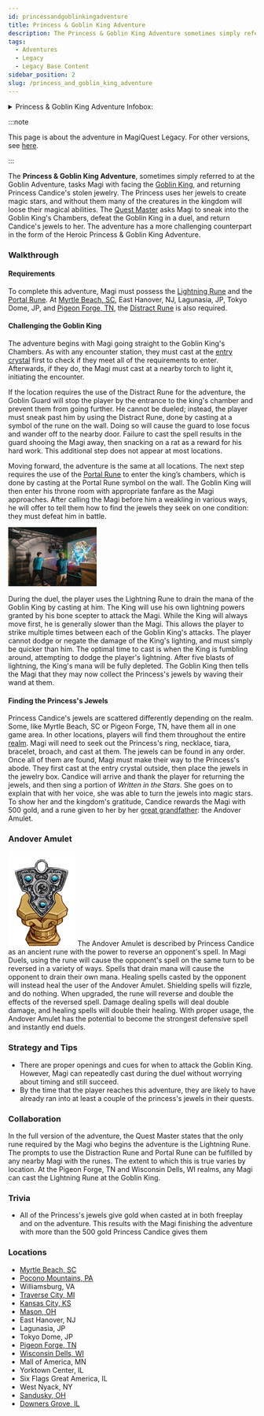 ```yaml
---
id: princessandgoblinkingadventure
title: Princess & Goblin King Adventure
description: The Princess & Goblin King Adventure sometimes simply referred to at the Goblin Adventure, tasks Magi with facing the Goblin King, and returning Princess Candice's stolen jewelry.
tags:
  - Adventures
  - Legacy
  - Legacy Base Content
sidebar_position: 2
slug: /princess_and_goblin_king_adventure
---
```


<details>
  <summary>Princess & Goblin King Adventure Infobox:</summary>
  | Princess & Goblin King Adventure |
  | --- |
  | <img src="\img\docs\one-time\Adventures\Adventures_in_MagiQuest_Legacy\Princess_&_Goblin_King_Adventure\Goblin_Adventure_Art.webp" alt="Princess & Goblin King Adventure Art" width="270" hight="338" title="Princess & Goblin King Adventure Art"></img> |

  | General Information |  |
  | --- | --- |
  | Content Set | [Legacy Base Content](docs\Info_About_MagiQuest\Content_Sets\Legacy_Base_Content.md) |
  | Adventure Giver | [Quest Master](docs\Missing_Page.md) |
  | Reward Giver | Princess Candice |
  | Prerequisites | - [Distract Rune](docs\Missing_Page.md) (Depending on location)<br></br> - [Lightning Rune](docs\Quests\Lightning_Rune.md)<br></br> - [Portal Rune](docs\Missing_Page.md)|

  | Rewards |  |  |
  | --- | --- | --- |
  | ***Gold*** | ***XP*** | ***Rune*** |
  | 500 <img src="\img\docs\multi-use\infobox-assets\Gold.webp" alt="Gold Icon" width="24" hight="24" title="Gold Icon"></img> | 500 <img src="\img\docs\multi-use\infobox-assets\XP.webp" alt="XP Icon" width="24" hight="25" title="XP Icon"></img> | Andover Amulet |

  | In Other Versions |  |
  | --- | --- |
  | [MagiQuest Chronicles](docs\Missing_Page.md) | [MagiQuest Plus](docs\Missing_Page.md) |
</details>

:::note

This page is about the adventure in MagiQuest Legacy. For other versions, see [here](docs\Missing_Page.md).

:::

The **Princess & Goblin King Adventure**, sometimes simply referred to at the Goblin Adventure, tasks Magi with facing the [Goblin King](docs\Missing_Page.md), and returning Princess Candice's stolen jewelry. The Princess uses her jewels to create magic stars, and without them many of the creatures in the kingdom will loose their magical abilities. The [Quest Master](docs\Missing_Page.md) asks Magi to sneak into the Goblin King's Chambers, defeat the Goblin King in a duel, and return Candice's jewels to her. The adventure has a more challenging counterpart in the form of the Heroic Princess & Goblin King Adventure. 

### Walkthrough

#### Requirements

To complete this adventure, Magi must possess the [Lightning Rune](docs\Quests\Lightning_Rune.md) and the [Portal Rune](docs\Missing_Page.md). At [Myrtle Beach, SC](docs\Missing_Page.md), East Hanover, NJ, Lagunasia, JP, Tokyo Dome, JP, and [Pigeon Forge, TN](docs\Realm_Locations\Pigeon_Forge_TN.md), the [Distract Rune](docs\Missing_Page.md) is also required. 

#### Challenging the Goblin King

The adventure begins with Magi going straight to the Goblin King's Chambers. As with any encounter station, they must cast at the [entry crystal](docs\Missing_Page.md) first to check if they meet all of the requirements to enter. Afterwards, if they do, the Magi must cast at a nearby torch to light it, initiating the encounter.

If the location requires the use of the Distract Rune for the adventure, the Goblin Guard will stop the player by the entrance to the king's chamber and prevent them from going further. He cannot be dueled; instead, the player must sneak past him by using the Distract Rune, done by casting at a symbol of the rune on the wall. Doing so will cause the guard to lose focus and wander off to the nearby door. Failure to cast the spell results in the guard shooing the Magi away, then snacking on a rat as a reward for his hard work. This additional step does not appear at most locations.

Moving forward, the adventure is the same at all locations. The next step requires the use of the [Portal Rune](docs\Missing_Page.md) to enter the king’s chambers, which is done by casting at the Portal Rune symbol on the wall. The Goblin King will then enter his throne room with appropriate fanfare as the Magi approaches. After calling the Magi before him a weakling in various ways, he will offer to tell them how to find the jewels they seek on one condition: they must defeat him in battle.

<img src="\img\docs\one-time\Adventures\Adventures_in_MagiQuest_Legacy\Princess_&_Goblin_King_Adventure\Goblin_modern_promo.webp" alt="Dueling the Goblin King at Pigeon Forge, TN" width="180" hight="120" title="Dueling the Goblin King at Pigeon Forge, TN"></img>

During the duel, the player uses the Lightning Rune to drain the mana of the Goblin King by casting at him. The King will use his own lightning powers granted by his bone scepter to attack the Magi. While the King will always move first, he is generally slower than the Magi. This allows the player to strike multiple times between each of the Goblin King's attacks. The player cannot dodge or negate the damage of the King's lighting, and must simply be quicker than him. The optimal time to cast is when the King is fumbling around, attempting to dodge the player's lightning. After five blasts of lightning, the King's mana will be fully depleted. The Goblin King then tells the Magi that they may now collect the Princess's jewels by waving their wand at them.

#### Finding the Princess's Jewels

Princess Candice's jewels are scattered differently depending on the realm. Some, like Myrtle Beach, SC or Pigeon Forge, TN, have them all in one game area. In other locations, players will find them throughout the entire [realm](docs\Realm_Locations\index.mdx). Magi will need to seek out the Princess's ring, necklace, tiara, bracelet, broach, and cast at them. The jewels can be found in any order. Once all of them are found, Magi must make their way to the Princess's abode. They first cast at the entry crystal outside, then place the jewels in the jewelry box. Candice will arrive and thank the player for returning the jewels, and then sing a portion of *Written in the Stars*. She goes on to explain that with her voice, she was able to turn the jewels into magic stars. To show her and the kingdom's gratitude, Candice rewards the Magi with 500 gold, and a rune given to her by her [great grandfather](docs\Missing_Page.md): the Andover Amulet.

### Andover Amulet

<img src="\img\docs\one-time\Adventures\Adventures_in_MagiQuest_Legacy\Princess_&_Goblin_King_Adventure\Andover_Amulet.webp" alt="The Andover Amulet" width="137" hight="192" title="The Andover Amulet"></img> The Andover Amulet is described by Princess Candice as an ancient rune with the power to reverse an opponent's spell. In Magi Duels, using the rune will cause the opponent's spell on the same turn to be reversed in a variety of ways. Spells that drain mana will cause the opponent to drain their own mana. Healing spells casted by the opponent will instead heal the user of the Andover Amulet. Shielding spells will fizzle, and do nothing. When upgraded, the rune will reverse and double the effects of the reversed spell. Damage dealing spells will deal double damage, and healing spells will double their healing. With proper usage, the Andover Amulet has the potential to become the strongest defensive spell and instantly end duels.

### Strategy and Tips

- There are proper openings and cues for when to attack the Goblin King. However, Magi can repeatedly cast during the duel without worrying about timing and still succeed.
- By the time that the player reaches this adventure, they are likely to have already ran into at least a couple of the princess's jewels in their quests.

### Collaboration

In the full version of the adventure, the Quest Master states that the only rune required by the Magi who begins the adventure is the Lightning Rune. The prompts to use the Distraction Rune and Portal Rune can be fulfilled by any nearby Magi with the runes. The extent to which this is true varies by location. At the Pigeon Forge, TN and Wisconsin Dells, WI realms, any Magi can cast the Lightning Rune at the Goblin King.

### Trivia

- All of the Princess's jewels give gold when casted at in both freeplay and on the adventure. This results with the Magi finishing the adventure with more than the 500 gold Princess Candice gives them

### Locations

- [Myrtle Beach, SC](docs\Missing_Page.md)
- [Pocono Mountains, PA](docs\Missing_Page.md)
- Williamsburg, VA
- [Traverse City, MI](docs\Missing_Page.md)
- [Kansas City, KS](docs\Missing_Page.md)
- [Mason, OH](docs\Missing_Page.md)
- East Hanover, NJ
- Lagunasia, JP
- Tokyo Dome, JP
- [Pigeon Forge, TN](docs\Realm_Locations\Pigeon_Forge_TN.md)
- [Wisconsin Dells, WI](docs\Missing_Page.md)
- Mall of America, MN
- Yorktown Center, IL
- Six Flags Great America, IL
- West Nyack, NY
- [Sandusky, OH](docs\Missing_Page.md)
- [Downers Grove, IL](docs\Missing_Page.md)